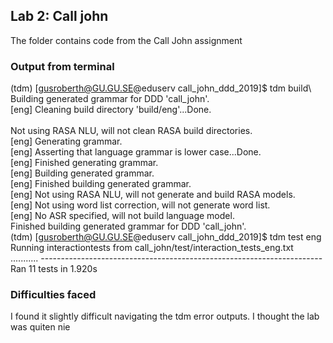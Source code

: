 ## Lab 2: Call john

The folder contains code from the Call John assignment

### Output from terminal

(tdm) [gusroberth@GU.GU.SE@eduserv call_john_ddd_2019]$ tdm build\ 
Building generated grammar for DDD 'call_john'.\
[eng] Cleaning build directory 'build/eng'...Done.<br/>  
Not using RASA NLU, will not clean RASA build directories.<br/>
[eng] Generating grammar.<br/>
[eng] Asserting that language grammar is lower case...Done.<br/>
[eng] Finished generating grammar.<br/>
[eng] Building generated grammar.<br/>
[eng] Finished building generated grammar.<br/>
[eng] Not using RASA NLU, will not generate and build RASA models.<br/>
[eng] Not using word list correction, will not generate word list.<br/>
[eng] No ASR specified, will not build language model.<br/>
Finished building generated grammar for DDD 'call_john'.<br/>
(tdm) [gusroberth@GU.GU.SE@eduserv call_john_ddd_2019]$ tdm test eng<br/>
Running interactiontests from call_john/test/interaction_tests_eng.txt<br/>
...........
----------------------------------------------------------------------<br/>
Ran 11 tests in 1.920s<br/>

### Difficulties faced

I found it slightly difficult navigating the tdm error outputs. I thought the lab was quiten nie
